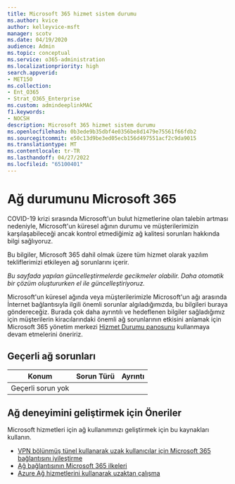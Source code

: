 ```yaml
---
title: Microsoft 365 hizmet sistem durumu
ms.author: kvice
author: kelleyvice-msft
manager: scotv
ms.date: 04/19/2020
audience: Admin
ms.topic: conceptual
ms.service: o365-administration
ms.localizationpriority: high
search.appverid:
- MET150
ms.collection:
- Ent_O365
- Strat_O365_Enterprise
ms.custom: admindeeplinkMAC
f1.keywords:
- NOCSH
description: Microsoft 365 hizmet sistem durumu
ms.openlocfilehash: 0b3ede9b35dbf4e0356be8d1479e75561f66fdb2
ms.sourcegitcommit: e50c13d9be3ed05ecb156d497551acf2c9da9015
ms.translationtype: MT
ms.contentlocale: tr-TR
ms.lasthandoff: 04/27/2022
ms.locfileid: "65100401"
---
```

# <a name="microsoft-365-network-health-status"></a>Ağ durumunu Microsoft 365

COVID-19 krizi sırasında Microsoft'un bulut hizmetlerine olan talebin artması nedeniyle, Microsoft'un küresel ağının durumu ve müşterilerimizin karşılaşabileceği ancak kontrol etmediğimiz ağ kalitesi sorunları hakkında bilgi sağlıyoruz.

Bu bilgiler, Microsoft 365 dahil olmak üzere tüm hizmet olarak yazılım tekliflerimizi etkileyen ağ sorunlarını içerir.

_Bu sayfada yapılan güncelleştirmelerde gecikmeler olabilir. Daha otomatik bir çözüm oluştururken el ile güncelleştiriyoruz._

Microsoft'un küresel ağında veya müşterilerimizle Microsoft'un ağı arasında İnternet bağlantısıyla ilgili önemli sorunlar algıladığımızda, bu bilgileri buraya göndereceğiz. Burada çok daha ayrıntılı ve hedeflenen bilgiler sağladığımız için müşterilerin kiracılarındaki önemli ağ sorunlarının etkisini anlamak için Microsoft 365 yönetim merkezi <a href="https://go.microsoft.com/fwlink/p/?linkid=842900" target="_blank">Hizmet Durumu panosunu</a> kullanmaya devam etmelerini öneririz.

## <a name="current-network-issues"></a>Geçerli ağ sorunları

| Konum | Sorun Türü | Ayrıntı |
| --- | --- | --- |
| Geçerli sorun yok | | |

## <a name="recommendations-to-improve-network-experience"></a>Ağ deneyimini geliştirmek için Öneriler

Microsoft hizmetleri için ağ kullanımınızı geliştirmek için bu kaynakları kullanın.

- [VPN bölünmüş tünel kullanarak uzak kullanıcılar için Microsoft 365 bağlantısını iyileştirme](microsoft-365-vpn-split-tunnel.md)
- [Ağ bağlantısının Microsoft 365 ilkeleri](./microsoft-365-network-connectivity-principles.md)
- [Azure Ağ hizmetlerini kullanarak uzaktan çalışma](/azure/networking/working-remotely-support)